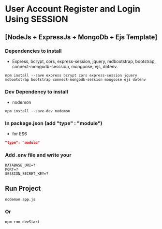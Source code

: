 # User Account Register and Login Using SESSION 
## [NodeJs + ExpressJs + MongoDb + Ejs Template]

### Dependencies to install
- Express, bcrypt, cors, express-session, jquery, mdbootstrap, bootstrap, connect-mongodb-sesssion,
mongoose, ejs, dotenv.
```
npm install --save express bcrypt cors express-session jquery mdbootstrap bootstrap connect-mongodb-session mongoose ejs dotenv
```

### Dev Dependency to install
- nodemon
```
npm install --save-dev nodemon
```
### In package.json (add "type" : "module") 
- for ES6
```json
"type": "module"
```
### Add .env file and write your
```
DATABASE_URI=?
PORT=?
SESSION_SECRET_KEY=?
```
## Run Project
```
nodemon app.js
```
### Or
```
npm run devStart
```
